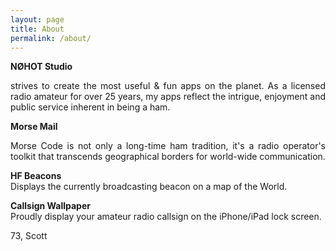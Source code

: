 ```yaml
---
layout: page
title: About
permalink: /about/
---
```

**NØHOT Studio**   
<div style="text-align: justify"> strives to create the most useful & fun apps on the planet. As a licensed radio amateur for over 25 years, my apps reflect the intrigue, enjoyment and public service inherent in being a ham.
</div>

**Morse Mail**  
<p style="text-align: justify"> Morse Code is not only a long-time ham tradition, it's a radio operator's toolkit that transcends geographical borders for world-wide communication. </p>

**HF Beacons**  
Displays the currently broadcasting beacon on a map of the World.

**Callsign Wallpaper**   
Proudly display your amateur radio callsign on the iPhone/iPad lock screen.

73, Scott
</p>
